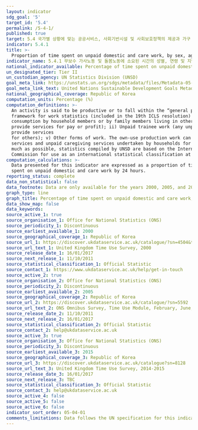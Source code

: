 ```yaml
---
layout: indicator
sdg_goal: '5'
target_id: '5.4'
permalink: /5-4-1/
published: true
target: 5.4 국가별 상황에 맞는 공공서비스, 사회기반시설 및 사회보호정책의 제공과 가구 및 가족 내 책임부담 촉진을 통해 무보수 가사노동과 돌봄노동을 인지하고 가치를 부여
indicator: 5.4.1
title: >-
  Proportion of time spent on unpaid domestic and care work, by sex, age and location
indicator_name: 5.4.1 무보수 가사노동 및 돌봄노동에 소요된 시간의 성별, 연령 및 지역별 비율 
national_indicator_available: Percentage of time spent on unpaid domestic and care work, by sex
un_designated_tier: Tier II
un_custodian_agency: UN Statistics Division (UNSD)
goal_meta_link: https://unstats.un.org/sdgs/metadata/files/Metadata-05-04-01.pdf
goal_meta_link_text: United Nations Sustainable Development Goals Metadata (PDF 337 KB)
national_geographical_coverage: Republic of Korea
computation_units: Percentage (%)
computation_definitions: >-
  An activity is said to be productive or to fall within the “general production boundary” if it satisfies the third-person criterion (the activity can be delegated to another person and yield the same desired results). Productive activities can be further classified based on the ILO
  framework for work statistics (included in the 19th ICLS resolution) into: i) Own-use production work (activities to produce goods and services for own final use; the intended destination of the output is mainly for final use of the producer in the form of capital formation, or final
  consumption by household members or by family members living in other households; in the case of agricultural, fishing, hunting or gathering goods intended mainly for own consumption, a part or surplus may nevertheless be sold or bartered); ii) Employment (activities to produce goods or
  provide services for pay or profit); ii) Unpaid trainee work (any unpaid activity to produce goods or provide services for others, in order to acquire workplace experience or skills in a trade or profession); iv) Volunteer work (any unpaid, non-compulsory activity to produce goods or
  provide services
  for others); v) Other forms of work. The own-use production work can be differentiated based on whether goods or services are produced. Indicator 5.4.1 only considers the own-use production work of services, or in other words, the activities related to unpaid domestic
  services and unpaid caregiving services undertaken by households for their own use. These activities are listed in ICATUS 2016 under the major divisions “3. Unpaid domestic services for household and family members” and “4. Unpaid caregiving services for household and family members”. As
  much as possible, statistics compiled by UNSD are based on the International Classification of Activities for Time Use Statistics 2016 (ICATUS 2016), which classifies activities undertaken by persons during the survey period. ICATUS 2016 was adopted by the United Nations Statistical
  Commission for use as an international statistical classification at its 48th session, 7-10 March 2017.
computation_calculations: >-
  Data presented for this indicator are expressed as a proportion of time in a day. Weekly data is averaged over seven days of the week to obtain the daily average time. Proportion of time spent on unpaid domestic and care work is calculated by dividing the daily average number of hours
  spent on unpaid domestic and care work by 24 hours.
reporting_status: complete
data_non_statistical: false
data_footnote: Data are only available for the years 2000, 2005, and 2015, which are the years used on the X axis. Data were recorded between the periods June 2000 to September 2001, February 2005 to November 2005, and April 2014 to November 2015 respectively
graph_type: line
graph_title: Percentage of time spent on unpaid domestic and care work, by sex
data_show_map: false
data_keywords:  
source_active_1: true
source_organisation_1: Office for National Statistics (ONS)
source_periodicity_1: Discontinuous
source_earliest_available_1: 2000
source_geographical_coverage_1: Republic of Korea
source_url_1: https://discover.ukdataservice.ac.uk/catalogue/?sn=4504&type=Data%20catalogue
source_url_text_1: United Kingdom Time Use Survey, 2000
source_release_date_1: 16/01/2017
source_next_release_1: 11/10/2011
source_statistical_classification_1: Official Statistic 
source_contact_1: https://www.ukdataservice.ac.uk/help/get-in-touch
source_active_2: true
source_organisation_2: Office for National Statistics (ONS)
source_periodicity_2: Discontinuous
source_earliest_available_2: 2005
source_geographical_coverage_2: Republic of Korea
source_url_2: https://discover.ukdataservice.ac.uk/catalogue/?sn=5592
source_url_text_2: ONS Omnibus Survey, Time Use Module, February, June, September and November 2005
source_release_date_2: 11/10/2011
source_next_release_2: 16/01/2017
source_statistical_classification_2: Official Statistic 
source_contact_2: help@ukdataservice.ac.uk
source_active_3: true
source_organisation_3: Office for National Statistics (ONS)
source_periodicity_3: Discontinuous
source_earliest_available_3: 2015
source_geographical_coverage_3: Republic of Korea
source_url_3: https://discover.ukdataservice.ac.uk/catalogue?sn=8128
source_url_text_3: United Kingdom Time Use Survey, 2014-2015
source_release_date_3: 16/01/2017
source_next_release_3: TBC
source_statistical_classification_3: Official Statistic 
source_contact_3: help@ukdataservice.ac.uk
source_active_4: false
source_active_5: false
source_active_6: false
indicator_sort_order: 05-04-01
comments_limitations: Data follows the UN specification for this indicator. This indicator has been identified in collaboration with topic experts.
---
```

